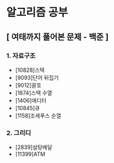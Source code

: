 # 알고리즘 공부

## **[ 여태까지 풀어본 문제 - 백준 ]**
### 1. 자료구조
  - [10828]스택
  - [9093]단어 뒤집기
  - [9012]괄호
  - [1874]스택 수열
  - [1406]에디터
  - [10845]큐
  - [1158]조세푸스 순열

### 2. 그리디
  - [2839]설탕배달
  - [11399]ATM
